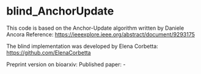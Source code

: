 # blind_AnchorUpdate

This code is based on the Anchor-Update algorithm written by Daniele Ancora
Reference: https://ieeexplore.ieee.org/abstract/document/9293175

The blind implementation was developed by Elena Corbetta:
https://github.com/ElenaCorbetta

Preprint version on bioarxiv:
Published paper: -
